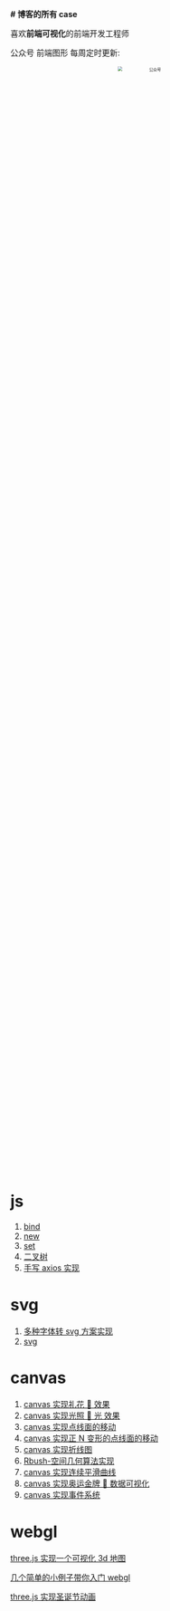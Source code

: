 **# 博客的所有 case**

喜欢**前端可视化**的前端开发工程师

公众号 前端图形 每周定时更新:

<div align="center">
<img src="https://ztifly.oss-cn-hangzhou.aliyuncs.com/image-20210905173945402.png" width="50%" height = "50%" 
alt="公众号" style="zoom:50%;" />
</div>

# js

1.  [bind](https://github.com/wzf1997/blog/blob/main/es6/Mybind.js)
2.  [new](https://github.com/wzf1997/blog/blob/main/es6/Mynew.js)
3.  [set](https://github.com/wzf1997/blog/blob/main/es6/set.js)
4.  [二叉树](https://github.com/wzf1997/blog/tree/main/algorithms/tree)
5.  [手写 axios 实现](https://github.com/wzf1997/blog/blob/main/myAxios/index.html)

# svg

1.  [多种字体转 svg 方案实现](https://github.com/wzf1997/blog/tree/main/svg-font)
2.  [svg](https://github.com/wzf1997/blog/blob/main/svg/index.html)

# canvas

1.  [canvas 实现礼花 🎉 效果](https://github.com/wzf1997/blog/blob/main/canvas/firework.html)
2.  [canvas 实现光照 🐑 光 效果](https://github.com/wzf1997/blog/blob/main/canvas/pointlight.html)
3.  [canvas 实现点线面的移动](https://github.com/wzf1997/blog/blob/main/canvas/move.html)
4.  [canvas 实现正 N 变形的点线面的移动](https://github.com/wzf1997/blog/blob/main/canvas/move.html)
5.  [canvas 实现折线图](https://github.com/wzf1997/blog/blob/main/canvas-lineChart/index.html)
6.  [Rbush-空间几何算法实现](https://github.com/wzf1997/blog/blob/main/Rtree/index.html)
7.  [canvas 实现连续平滑曲线](https://github.com/wzf1997/blog/blob/main/canvas-bezierLine/index.html)
8.  [canvas 实现奥运金牌 🏅 数据可视化](https://github.com/wzf1997/blog/tree/main/canvas-aoyun)
9.  [canvas 实现事件系统](https://github.com/wzf1997/blog/tree/main/canvas-event)

# webgl

[three.js 实现一个可视化 3d 地图](https://github.com/wzf1997/blog/blob/main/china-map/index.html)

[几个简单的小例子带你入门 webgl](https://github.com/wzf1997/blog/tree/main/webgl-drawTriangle)

[three.js 实现圣诞节动画](https://github.com/wzf1997/blog/tree/main/3d-tree)
